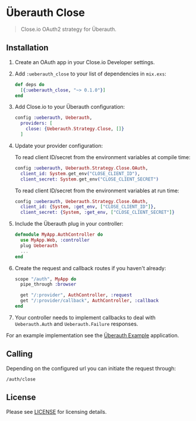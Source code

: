 # Überauth Close

> Close.io OAuth2 strategy for Überauth.

## Installation

1. Create an OAuth app in your Close.io Developer settings.

1. Add `:ueberauth_close` to your list of dependencies in `mix.exs`:

   ```elixir
   def deps do
     [{:ueberauth_close, "~> 0.1.0"}]
   end
   ```

1. Add Close.io to your Überauth configuration:

   ```elixir
   config :ueberauth, Ueberauth,
     providers: [
       close: {Ueberauth.Strategy.Close, []}
     ]
   ```

1. Update your provider configuration:

   To read client ID/secret from the environment
   variables at compile time:

   ```elixir
   config :ueberauth, Ueberauth.Strategy.Close.OAuth,
     client_id: System.get_env("CLOSE_CLIENT_ID"),
     client_secret: System.get_env("CLOSE_CLIENT_SECRET")
   ```

   To read client ID/secret from the environment
   variables at run time:

   ```elixir
   config :ueberauth, Ueberauth.Strategy.Close.OAuth,
     client_id: {System, :get_env, ["CLOSE_CLIENT_ID"]},
     client_secret: {System, :get_env, ["CLOSE_CLIENT_SECRET"]}
   ```

1. Include the Überauth plug in your controller:

   ```elixir
   defmodule MyApp.AuthController do
     use MyApp.Web, :controller
     plug Ueberauth
     ...
   end
   ```

1. Create the request and callback routes if you haven't already:

   ```elixir
   scope "/auth", MyApp do
     pipe_through :browser

     get "/:provider", AuthController, :request
     get "/:provider/callback", AuthController, :callback
   end
   ```

1. Your controller needs to implement callbacks to deal with `Ueberauth.Auth` and `Ueberauth.Failure` responses.

For an example implementation see the [Überauth Example](https://github.com/ueberauth/ueberauth_example) application.

## Calling

Depending on the configured url you can initiate the request through:

    /auth/close

## License

Please see [LICENSE](https://github.com/svycal/ueberauth_close/blob/main/LICENSE.md) for licensing details.
